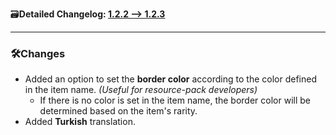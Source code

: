 🗃️**Detailed Changelog: [1.2.2 --> 1.2.3](https://github.com/UltimatChamp/EnhancedTooltips/compare/1.2.2+fabric.1.21.4...1.2.3+fabric.1.21.4)**

<hr>

### 🛠️Changes

- Added an option to set the **border color** according to the color defined in the item name. _(Useful for resource-pack developers)_
  - If there is no color is set in the item name, the border color will be determined based on the item's rarity.
- Added **Turkish** translation.
